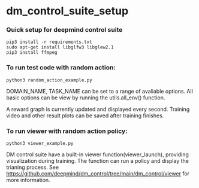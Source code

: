 # dm_control_suite_setup

### Quick setup for deepmind control suite

```
pip3 install -r requirements.txt
sudo apt-get install libglfw3 libglew2.1
pip3 install ffmpeg
```

### To run test code with random action:
```
python3 random_action_example.py
```
DOMAIN_NAME, TASK_NAME can be set to a range of avaliable options. All basic options can be view by running the utils.all_env() function.

A reward graph is currently updated and displayed every second. Training video and other result plots can be saved after training finishes.

### To run viewer with random action policy:
```
python3 viewer_example.py
```
DM control suite have a built-in viewer function(viewer_launch), providing visualization during training. The function can run a policy and display the trianing process. See https://github.com/deepmind/dm_control/tree/main/dm_control/viewer for more information.
